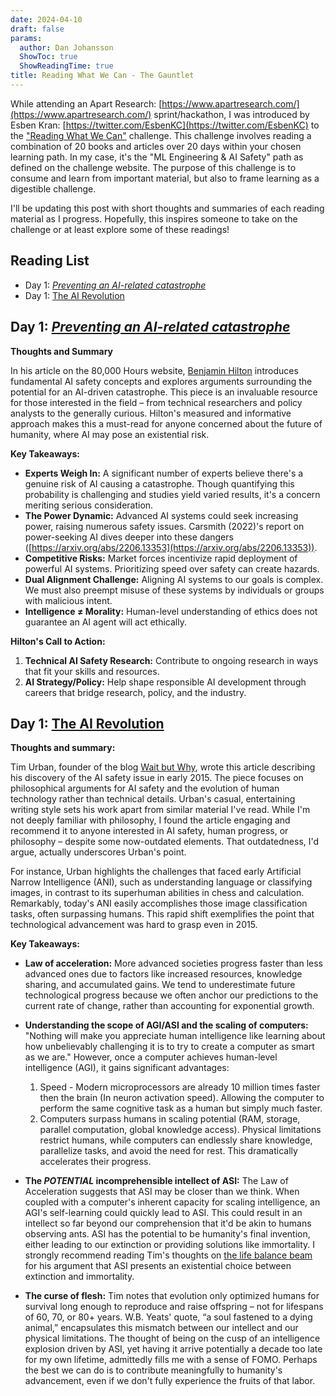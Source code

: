 ```yaml
---
date: 2024-04-10
draft: false
params:
  author: Dan Johansson
  ShowToc: true
  ShowReadingTime: true
title: Reading What We Can - The Gauntlet
---
```


While attending an Apart Research: [https://www.apartresearch.com/](https://www.apartresearch.com/) sprint/hackathon, I was introduced by Esben Kran: [https://twitter.com/EsbenKC](https://twitter.com/EsbenKC) to the ["Reading What We Can"](https://readingwhatwecan.com/) challenge. This challenge involves reading a combination of 20 books and articles over 20 days within your chosen learning path. In my case, it's the "ML Engineering & AI Safety" path as defined on the challenge website. The purpose of this challenge is to consume and learn from important material, but also to frame learning as a digestible challenge.

I'll be updating this post with short thoughts and summaries of each reading material as I progress. Hopefully, this inspires someone to take on the challenge or at least explore some of these readings!

## Reading List

* Day 1: [*Preventing an AI-related catastrophe*](https://80000hours.org/problem-profiles/artificial-intelligence/)
* Day 1: [The AI Revolution](https://waitbutwhy.com/2015/01/artificial-intelligence-revolution-1.html)















## Day 1: [*Preventing an AI-related catastrophe*](https://80000hours.org/problem-profiles/artificial-intelligence/)

**Thoughts and Summary**

In his article on the 80,000 Hours website, [Benjamin Hilton](https://80000hours.org/author/benjamin-hilton/) introduces fundamental AI safety concepts and explores arguments surrounding the potential for an AI-driven catastrophe. This piece is an invaluable resource for those interested in the field – from technical researchers and policy analysts to the generally curious. Hilton's measured and informative approach makes this a must-read for anyone concerned about the future of humanity, where AI may pose an existential risk.

**Key Takeaways:**

* **Experts Weigh In:** A significant number of experts believe there's a genuine risk of AI causing a catastrophe. Though quantifying this probability is challenging and studies yield varied results, it's a concern meriting serious consideration.
* **The Power Dynamic:** Advanced AI systems could seek increasing power, raising numerous safety issues. Carsmith (2022)'s report on power-seeking AI dives deeper into these dangers ([https://arxiv.org/abs/2206.13353](https://arxiv.org/abs/2206.13353)).
* **Competitive Risks:** Market forces incentivize rapid deployment of powerful AI systems. Prioritizing speed over safety can create hazards.
* **Dual Alignment Challenge:**  Aligning AI systems to our goals is complex. We must also preempt misuse of these systems by individuals or groups with malicious intent.
* **Intelligence ≠ Morality:**  Human-level understanding of ethics does not guarantee an AI agent will act ethically. 

**Hilton's Call to Action:**

1. **Technical AI Safety Research:**  Contribute to ongoing research in ways that fit your skills and resources.
2. **AI Strategy/Policy:**  Help shape responsible AI development through careers that bridge research, policy, and the industry. 







## Day 1: [The AI Revolution](https://waitbutwhy.com/2015/01/artificial-intelligence-revolution-1.html)

**Thoughts and summary:**

Tim Urban, founder of the blog [Wait but Why](https://waitbutwhy.com/), wrote this article describing his discovery of the AI safety issue in early 2015.  The piece focuses on philosophical arguments for AI safety and the evolution of human technology rather than  technical details. Urban's casual,  entertaining writing style sets his work apart from similar material I've read. While I'm not deeply familiar with philosophy, I found the article engaging and recommend it to anyone interested in AI safety, human progress, or philosophy – despite some now-outdated elements.  That outdatedness, I'd argue, actually underscores Urban's point.

For instance, Urban highlights the challenges that faced early Artificial Narrow Intelligence (ANI), such as understanding language or classifying images, in contrast to its superhuman abilities in chess and calculation. Remarkably, today's ANI easily accomplishes those image classification tasks, often surpassing humans.  This rapid shift exemplifies the point that technological advancement was hard to grasp even in 2015.


**Key Takeaways:**

* **Law of acceleration:** 
More advanced societies progress faster than less advanced ones due to factors like increased resources, knowledge sharing, and accumulated gains. We tend to underestimate future technological progress because we often anchor our predictions to the current rate of change, rather than accounting for exponential growth.

* **Understanding the scope of AGI/ASI and the scaling of computers:** 
"Nothing will make you appreciate human intelligence like learning about how unbelievably challenging it is to try to create a computer as smart as we are." However, once a computer achieves human-level intelligence (AGI), it gains significant advantages:
  1. Speed - Modern microprocessors are already 10 million times faster then the brain (In neuron activation speed). Allowing the computer to perform the same cognitive task as a human but simply much faster.
  2. Computers surpass humans in scaling potential (RAM, storage, parallel computation, global knowledge access). Physical limitations restrict humans, while computers can endlessly share knowledge, parallelize tasks, and avoid the need for rest. This dramatically accelerates their progress.

* **The *POTENTIAL* incomprehensible intellect of ASI:**
 The Law of Acceleration suggests that ASI may be closer than we think. When coupled with a computer's inherent capacity for scaling intelligence, an AGI's self-learning could quickly lead to ASI.  This could result in an intellect so far beyond our comprehension that it'd be akin to humans observing ants. ASI has the potential to be humanity's final invention, either leading to our extinction or providing solutions like immortality. I strongly recommend reading Tim's thoughts on [the life balance beam](https://waitbutwhy.com/2015/01/artificial-intelligence-revolution-2.html#:~:text=First%2C%20looking%20at%20history%2C%20we%20can%20see%20that%20life%20works%20like%20this%3A%20species%20pop%20up%2C%20exist%20for%20a%20while%2C%20and%20after%20some%20time%2C%20inevitably%2C%20they%20fall%20off%20the%20existence%20balance%20beam%20and%20land%20on%20extinction%E2%80%94) for his argument that ASI presents an existential choice between extinction and immortality.

* **The curse of flesh:**
Tim notes that evolution only optimized humans for survival long enough to reproduce and raise offspring – not  for lifespans of 60, 70, or 80+ years. W.B. Yeats' quote, “a soul fastened to a dying animal,” encapsulates this mismatch between our intellect and our physical limitations. The thought of being on the cusp of an intelligence explosion driven by ASI, yet having it arrive potentially a decade too late for my own lifetime, admittedly fills me with a sense of FOMO.  Perhaps the best we can do is to contribute meaningfully to humanity's advancement, even if we don't fully experience the fruits of that labor.


